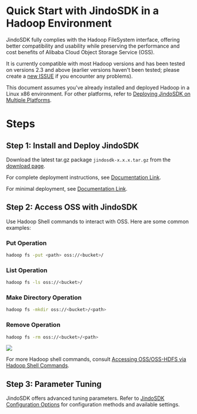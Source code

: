 # Quick Start with JindoSDK in a Hadoop Environment

JindoSDK fully complies with the Hadoop FileSystem interface, offering better compatibility and usability while preserving the performance and cost benefits of Alibaba Cloud Object Storage Service (OSS).

It is currently compatible with most Hadoop versions and has been tested on versions 2.3 and above (earlier versions haven't been tested; please create a [new ISSUE](https://github.com/aliyun/alibabacloud-jindodata/issues/new) if you encounter any problems).

This document assumes you've already installed and deployed Hadoop in a Linux x86 environment. For other platforms, refer to [Deploying JindoSDK on Multiple Platforms](jindosdk_deployment_multi_platform.md).

# Steps

## Step 1: Install and Deploy JindoSDK

Download the latest tar.gz package `jindosdk-x.x.x.tar.gz` from the [download page](jindosdk_download.md).

For complete deployment instructions, see [Documentation Link](jindosdk_deployment_hadoop.md).

For minimal deployment, see [Documentation Link](jindosdk_deployment_lite_hadoop.md).

## Step 2: Access OSS with JindoSDK

Use Hadoop Shell commands to interact with OSS. Here are some common examples:

### Put Operation
```bash
hadoop fs -put <path> oss://<bucket>/
```

### List Operation
```bash
hadoop fs -ls oss://<bucket>/
```

### Make Directory Operation
```bash
hadoop fs -mkdir oss://<bucket>/<path>
```

### Remove Operation
```bash
hadoop fs -rm oss://<bucket>/<path>
```
![](https://docs.user/4.x/4.0.0/oss/pic/jindofs_sdk_cmd.png#center)

For more Hadoop shell commands, consult [Accessing OSS/OSS-HDFS via Hadoop Shell Commands](../oss/usages/oss_hadoop_shell.md).

## Step 3: Parameter Tuning

JindoSDK offers advanced tuning parameters. Refer to [JindoSDK Configuration Options](jindosdk_configuration.md) for configuration methods and available settings.